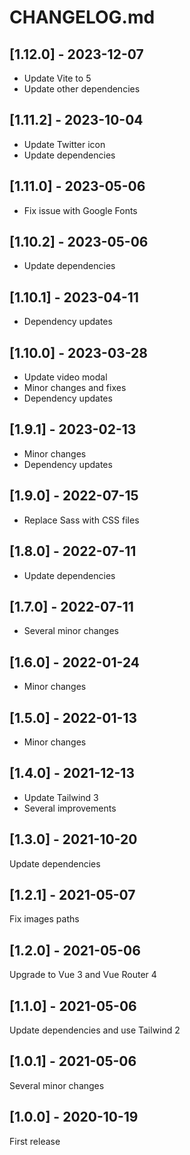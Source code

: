 # CHANGELOG.md

## [1.12.0] - 2023-12-07

- Update Vite to 5
- Update other dependencies

## [1.11.2] - 2023-10-04

- Update Twitter icon
- Update dependencies

## [1.11.0] - 2023-05-06

- Fix issue with Google Fonts

## [1.10.2] - 2023-05-06

- Update dependencies

## [1.10.1] - 2023-04-11

- Dependency updates

## [1.10.0] - 2023-03-28

- Update video modal
- Minor changes and fixes
- Dependency updates

## [1.9.1] - 2023-02-13

- Minor changes
- Dependency updates

## [1.9.0] - 2022-07-15

- Replace Sass with CSS files

## [1.8.0] - 2022-07-11

- Update dependencies

## [1.7.0] - 2022-07-11

- Several minor changes

## [1.6.0] - 2022-01-24

- Minor changes

## [1.5.0] - 2022-01-13

- Minor changes

## [1.4.0] - 2021-12-13

- Update Tailwind 3
- Several improvements

## [1.3.0] - 2021-10-20

Update dependencies

## [1.2.1] - 2021-05-07

Fix images paths

## [1.2.0] - 2021-05-06

Upgrade to Vue 3 and Vue Router 4

## [1.1.0] - 2021-05-06

Update dependencies and use Tailwind 2

## [1.0.1] - 2021-05-06

Several minor changes

## [1.0.0] - 2020-10-19

First release